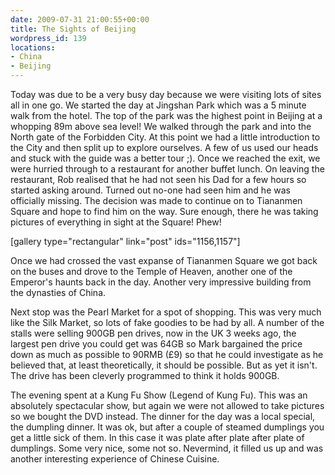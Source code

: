```yaml
---
date: 2009-07-31 21:00:55+00:00
title: The Sights of Beijing
wordpress_id: 139
locations:
- China
- Beijing
---
```


Today was due to be a very busy day because we were visiting lots of sites all in one go. We started the day at Jingshan Park which was a 5 minute walk from the hotel. The top of the park was the highest point in Beijing at a whopping 89m above sea level! We walked through the park and into the North gate of the Forbidden City. At this point we had a little introduction to the City and then split up to explore ourselves. A few of us used our heads and stuck with the guide was a better tour ;). Once we reached the exit, we were hurried through to a restaurant for another buffet lunch. On leaving the restaurant, Rob realised that he had not seen his Dad for a few hours so started asking around. Turned out no-one had seen him and he was officially missing. The decision was made to continue on to Tiananmen Square and hope to find him on the way. Sure enough, there he was taking pictures of everything in sight at the Square! Phew!




[gallery type="rectangular" link="post" ids="1156,1157"]




Once we had crossed the vast expanse of Tiananmen Square we got back on the buses and drove to the Temple of Heaven, another one of the Emperor's haunts back in the day. Another very impressive building from the dynasties of China.

Next stop was the Pearl Market for a spot of shopping. This was very much like the Silk Market, so lots of fake goodies to be had by all. A number of the stalls were selling 900GB pen drives, now in the UK 3 weeks ago, the largest pen drive you could get was 64GB so Mark bargained the price down as much as possible to 90RMB (£9) so that he could investigate as he believed that, at least theoretically, it should be possible. But as yet it isn't. The drive has been cleverly programmed to think it holds 900GB.

The evening spent at a Kung Fu Show (Legend of Kung Fu). This was an absolutely spectacular show, but again we were not allowed to take pictures so we bought the DVD instead. The dinner for the day was a local special, the dumpling dinner. It was ok, but after a couple of steamed dumplings you get a little sick of them. In this case it was plate after plate after plate of dumplings. Some very nice, some not so. Nevermind, it filled us up and was another interesting experience of Chinese Cuisine.
